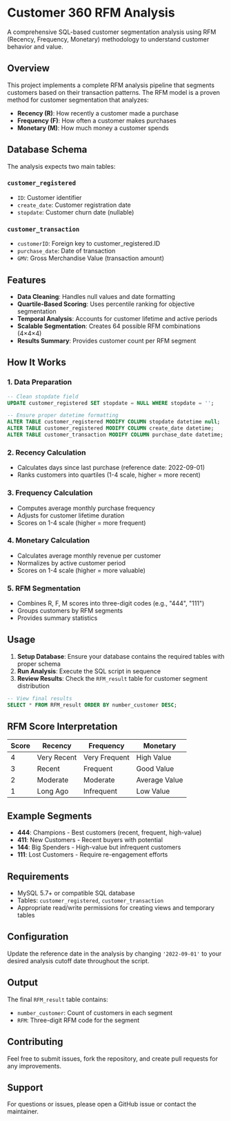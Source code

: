 # Customer 360 RFM Analysis

A comprehensive SQL-based customer segmentation analysis using RFM (Recency, Frequency, Monetary) methodology to understand customer behavior and value.

## Overview

This project implements a complete RFM analysis pipeline that segments customers based on their transaction patterns. The RFM model is a proven method for customer segmentation that analyzes:

- **Recency (R)**: How recently a customer made a purchase
- **Frequency (F)**: How often a customer makes purchases  
- **Monetary (M)**: How much money a customer spends

## Database Schema

The analysis expects two main tables:

### `customer_registered`
- `ID`: Customer identifier
- `create_date`: Customer registration date
- `stopdate`: Customer churn date (nullable)

### `customer_transaction`
- `customerID`: Foreign key to customer_registered.ID
- `purchase_date`: Date of transaction
- `GMV`: Gross Merchandise Value (transaction amount)

## Features

- **Data Cleaning**: Handles null values and date formatting
- **Quartile-Based Scoring**: Uses percentile ranking for objective segmentation
- **Temporal Analysis**: Accounts for customer lifetime and active periods
- **Scalable Segmentation**: Creates 64 possible RFM combinations (4×4×4)
- **Results Summary**: Provides customer count per RFM segment

## How It Works

### 1. Data Preparation
```sql
-- Clean stopdate field
UPDATE customer_registered SET stopdate = NULL WHERE stopdate = '';

-- Ensure proper datetime formatting
ALTER TABLE customer_registered MODIFY COLUMN stopdate datetime null;
ALTER TABLE customer_registered MODIFY COLUMN create_date datetime;
ALTER TABLE customer_transaction MODIFY COLUMN purchase_date datetime;
```

### 2. Recency Calculation
- Calculates days since last purchase (reference date: 2022-09-01)
- Ranks customers into quartiles (1-4 scale, higher = more recent)

### 3. Frequency Calculation
- Computes average monthly purchase frequency
- Adjusts for customer lifetime duration
- Scores on 1-4 scale (higher = more frequent)

### 4. Monetary Calculation
- Calculates average monthly revenue per customer
- Normalizes by active customer period
- Scores on 1-4 scale (higher = more valuable)

### 5. RFM Segmentation
- Combines R, F, M scores into three-digit codes (e.g., "444", "111")
- Groups customers by RFM segments
- Provides summary statistics

## Usage

1. **Setup Database**: Ensure your database contains the required tables with proper schema
2. **Run Analysis**: Execute the SQL script in sequence
3. **Review Results**: Check the `RFM_result` table for customer segment distribution

```sql
-- View final results
SELECT * FROM RFM_result ORDER BY number_customer DESC;
```

## RFM Score Interpretation

| Score | Recency | Frequency | Monetary |
|-------|---------|-----------|----------|
| 4 | Very Recent | Very Frequent | High Value |
| 3 | Recent | Frequent | Good Value |
| 2 | Moderate | Moderate | Average Value |
| 1 | Long Ago | Infrequent | Low Value |

## Example Segments

- **444**: Champions - Best customers (recent, frequent, high-value)
- **411**: New Customers - Recent buyers with potential
- **144**: Big Spenders - High-value but infrequent customers
- **111**: Lost Customers - Require re-engagement efforts

## Requirements

- MySQL 5.7+ or compatible SQL database
- Tables: `customer_registered`, `customer_transaction`
- Appropriate read/write permissions for creating views and temporary tables

## Configuration

Update the reference date in the analysis by changing `'2022-09-01'` to your desired analysis cutoff date throughout the script.

## Output

The final `RFM_result` table contains:
- `number_customer`: Count of customers in each segment
- `RFM`: Three-digit RFM code for the segment

## Contributing

Feel free to submit issues, fork the repository, and create pull requests for any improvements.

## Support

For questions or issues, please open a GitHub issue or contact the maintainer.
